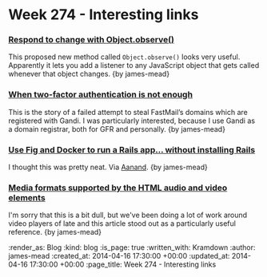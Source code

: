 Week 274 - Interesting links
============================

### [Respond to change with Object.observe()](http://updates.html5rocks.com/2012/11/Respond-to-change-with-Object-observe)

This proposed new method called `Object.observe()` looks very useful. Apparently it lets you add a listener to any JavaScript object that gets called whenever that object changes. {by james-mead}


### [When two-factor authentication is not enough](http://blog.fastmail.fm/2014/04/10/when-two-factor-authentication-is-not-enough/)

This is the story of a failed attempt to steal FastMail’s domains which are registered with Gandi. I was particularly interested, because I use Gandi as a domain registrar, both for GFR and personally. {by james-mead}


### [Use Fig and Docker to run a Rails app... without installing Rails](https://www.orchardup.com/blog/use-fig-to-run-a-rails-app)

I thought this was pretty neat. Via [Aanand](https://twitter.com/aanand). {by james-mead}


### [Media formats supported by the HTML audio and video elements](https://developer.mozilla.org/en-US/docs/HTML/Supported_media_formats)

I'm sorry that this is a bit dull, but we've been doing a lot of work around video players of late and this article stood out as a particularly useful reference. {by james-mead}


:render_as: Blog
:kind: blog
:is_page: true
:written_with: Kramdown
:author: james-mead
:created_at: 2014-04-16 17:30:00 +00:00
:updated_at: 2014-04-16 17:30:00 +00:00
:page_title: Week 274 - Interesting links

